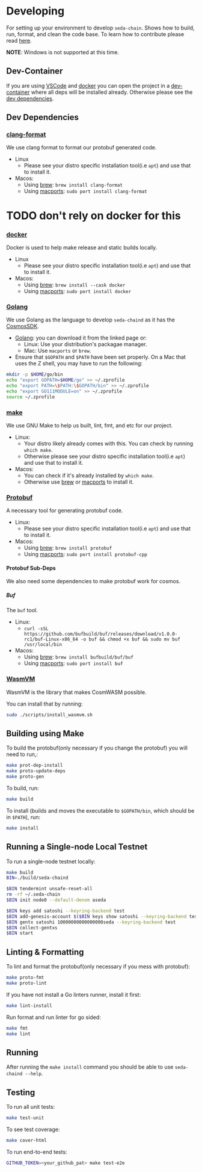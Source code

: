 # Developing

For setting up your environment to develop `seda-chain`. Shows how to build, run,
format, and clean the code base. To learn how to contribute please read
[here](CONTRIBUTING.md).

**NOTE**: Windows is not supported at this time.

## Dev-Container

If you are using [VSCode](https://code.visualstudio.com/) and
[docker](https://www.docker.com/) you can open the project in a
[dev-container](https://github.com/Microsoft/vscode-remote-release) where all deps will be installed already.
Otherwise please see the [dev dependencies](#dev-dependencies).

## Dev Dependencies

### [clang-format](https://clang.llvm.org/docs/ClangFormat.html)

We use clang format to format our protobuf generated code.

- Linux
  - Please see your distro specific installation tool(i.e `apt`) and use that to install it.
- Macos:
  - Using [brew](https://brew.sh/): `brew install clang-format`
  - Using [macports](https://www.macports.org/): `sudo port install clang-format`

# TODO don't rely on docker for this

### [docker](https://www.docker.com/)

Docker is used to help make release and static builds locally.

- Linux
  - Please see your distro specific installation tool(i.e `apt`) and use that to install it.
- Macos:
  - Using [brew](https://brew.sh/): `brew install --cask docker`
  - Using [macports](https://www.macports.org/): `sudo port install docker`

### [Golang](https://go.dev/)

We use Golang as the language to develop `seda-chaind` as it has the [CosmosSDK](https://v1.cosmos.network/sdk).

- [Golang](https://go.dev/dl/): you can download it from the linked page or:
  - Linux: Use your distribution's packagae manager.
  - Mac: Use `macports` or `brew`.
- Ensure that `$GOPATH` and `$PATH` have been set properly. On a Mac that uses the Z shell, you may have to run the following:

```zsh
mkdir -p $HOME/go/bin
echo "export GOPATH=$HOME/go" >> ~/.zprofile
echo "export PATH=\$PATH:\$GOPATH/bin" >> ~/.zprofile
echo "export GO111MODULE=on" >> ~/.zprofile
source ~/.zprofile
```

### [make](https://www.gnu.org/software/make/)

We use GNU Make to help us built, lint, fmt, and etc for our project.

- Linux:
  - Your distro likely already comes with this. You can check by running `which make`.
  - Otherwise please see your distro specific installation tool(i.e `apt`) and use that to install it.
- Macos:
  - You can check if it's already installed by `which make`.
  - Otherwise use [brew](https://brew.sh/) or [macports](https://www.macports.org/) to install it.

<!-- It actually uses docker to run protobuf commmands... this should be fixed -->

### [Protobuf](https://protobuf.dev/)

A necessary tool for generating protobuf code.

- Linux:
  - Please see your distro specific installation tool(i.e `apt`) and use that to install it.
- Macos:
  - Using [brew](https://brew.sh/): `brew install protobuf`
  - Using [macports](https://www.macports.org/): `sudo port install protobuf-cpp`

#### Protobuf Sub-Deps

We also need some dependencies to make protobuf work for cosmos.

##### Buf

The `buf` tool.

- Linux:
  - `curl -sSL https://github.com/bufbuild/buf/releases/download/v1.0.0-rc1/buf-Linux-x86_64 -o buf && chmod +x buf && sudo mv buf /usr/local/bin`
- Macos:
  - Using [brew](https://brew.sh/): `brew install bufbuild/buf/buf`
  - Using [macports](https://www.macports.org/): `sudo port install buf`

### [WasmVM](https://github.com/CosmWasm/wasmvm)

WasmVM is the library that makes CosmWASM possible.

You can install that by running:

```bash
sudo ./scripts/install_wasmvm.sh
```

## Building using Make

To build the protobuf(only necessary if you change the protobuf) you will need to run,:

```bash
make prot-dep-install
make proto-update-deps
make proto-gen
```

To build, run:

```bash
make build
```

To install (builds and moves the executable to `$GOPATH/bin`, which should be in `$PATH`), run:

```bash
make install
```

## Running a Single-node Local Testnet

To run a single-node testnet locally:

```bash
make build
BIN=./build/seda-chaind

$BIN tendermint unsafe-reset-all
rm -rf ~/.seda-chain
$BIN init node0 --default-denom aseda

$BIN keys add satoshi --keyring-backend test
$BIN add-genesis-account $($BIN keys show satoshi --keyring-backend test -a) 10000000000000000seda
$BIN gentx satoshi 10000000000000000seda --keyring-backend test
$BIN collect-gentxs
$BIN start
```

## Linting & Formatting

To lint and format the protobuf(only necessary if you mess with protobuf):

```bash
make proto-fmt
make proto-lint
```

If you have not install a Go linters runner, install it first:

```bash
make lint-install
```

Run format and run linter for go sided:

```bash
make fmt
make lint
```

## Running

After running the `make install` command you should be able to use `seda-chaind --help`.

## Testing

To run all unit tests:

```bash
make test-unit
```

To see test coverage:

```bash
make cover-html
```

To run end-to-end tests:

```bash
GITHUB_TOKEN=<your_github_pat> make test-e2e
```

